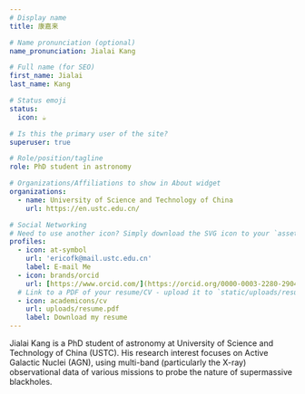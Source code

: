 ```yaml
---
# Display name
title: 康嘉来

# Name pronunciation (optional)
name_pronunciation: Jialai Kang

# Full name (for SEO)
first_name: Jialai 
last_name: Kang

# Status emoji
status:
  icon: ☕️

# Is this the primary user of the site?
superuser: true

# Role/position/tagline
role: PhD student in astronomy 

# Organizations/Affiliations to show in About widget
organizations:
  - name: University of Science and Technology of China
    url: https://en.ustc.edu.cn/

# Social Networking
# Need to use another icon? Simply download the SVG icon to your `assets/media/icons/` folder.
profiles:
  - icon: at-symbol
    url: 'ericofk@mail.ustc.edu.cn'
    label: E-mail Me
  - icon: brands/orcid
    url: [https://www.orcid.com/](https://orcid.org/0000-0003-2280-2904)
  # Link to a PDF of your resume/CV - upload it to `static/uploads/resume.pdf`
  - icon: academicons/cv
    url: uploads/resume.pdf
    label: Download my resume
---
```


Jialai Kang is a PhD student of astronomy at University of Science and Technology of China (USTC). His research interest focuses on
Active Galactic Nuclei (AGN), using multi-band (particularly the X-ray) observational data of various missions to probe the nature of supermassive blackholes. 


